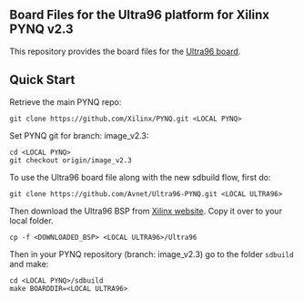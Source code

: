 ## Board Files for the Ultra96 platform for Xilinx PYNQ v2.3

This repository provides the board files for the 
[Ultra96 board](http://zedboard.org/product/ultra96).

## Quick Start

Retrieve the main PYNQ repo:

```shell
git clone https://github.com/Xilinx/PYNQ.git <LOCAL PYNQ>
```

Set PYNQ git for branch: image_v2.3:

```shell
cd <LOCAL PYNQ>
git checkout origin/image_v2.3
```

To use the Ultra96 board file along with the new sdbuild flow, first do:

```shell
git clone https://github.com/Avnet/Ultra96-PYNQ.git <LOCAL ULTRA96>
```

Then download the Ultra96 BSP from [Xilinx website](https://www.xilinx.com/support/download/index.html/content/xilinx/en/downloadNav/embedded-design-tools.html). Copy it over to your local folder.

```shell
cp -f <DOWNLOADED_BSP> <LOCAL ULTRA96>/Ultra96
```

Then in your PYNQ repository (branch: image_v2.3) go to the folder `sdbuild` and make:

```shell
cd <LOCAL PYNQ>/sdbuild
make BOARDDIR=<LOCAL ULTRA96>
```
